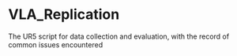 # VLA_Replication
The UR5 script for data collection and evaluation, with the record of common issues encountered
